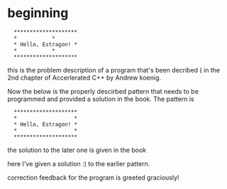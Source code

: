 # beginning

      ********************
      *           *
      * Hello, Estragon! *
      *           *
      ********************


this is the problem description of a program that's been decribed ( in the 2nd chapter of Accerlerated C++ by Andrew koenig. 


Now the below is the properly descirbed pattern that needs to be programmed and provided a solution in the book. The pattern is 

      ********************
      *                  *
      * Hello, Estragon! *
      *                  *
      ********************


the solution to the later one is given in the book 

here I've given a solution :) to the earlier pattern. 

correction feedback for the program is greeted graciously!
